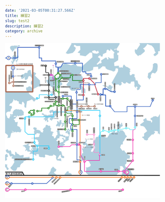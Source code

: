 ```yaml
---
date: '2021-03-05T00:31:27.566Z'
title: 練習2
slug: test2
description: 練習2
category: archive
---
```

![もりパ路線図](/img/もりパ路線図.jpg)
